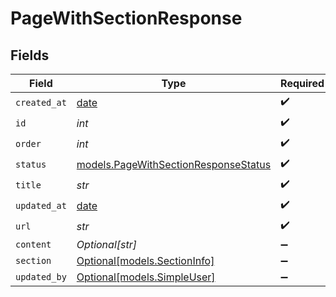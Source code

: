 # PageWithSectionResponse


## Fields

| Field                                                                              | Type                                                                               | Required                                                                           | Description                                                                        |
| ---------------------------------------------------------------------------------- | ---------------------------------------------------------------------------------- | ---------------------------------------------------------------------------------- | ---------------------------------------------------------------------------------- |
| `created_at`                                                                       | [date](https://docs.python.org/3/library/datetime.html#date-objects)               | :heavy_check_mark:                                                                 | N/A                                                                                |
| `id`                                                                               | *int*                                                                              | :heavy_check_mark:                                                                 | N/A                                                                                |
| `order`                                                                            | *int*                                                                              | :heavy_check_mark:                                                                 | N/A                                                                                |
| `status`                                                                           | [models.PageWithSectionResponseStatus](../models/pagewithsectionresponsestatus.md) | :heavy_check_mark:                                                                 | N/A                                                                                |
| `title`                                                                            | *str*                                                                              | :heavy_check_mark:                                                                 | N/A                                                                                |
| `updated_at`                                                                       | [date](https://docs.python.org/3/library/datetime.html#date-objects)               | :heavy_check_mark:                                                                 | N/A                                                                                |
| `url`                                                                              | *str*                                                                              | :heavy_check_mark:                                                                 | N/A                                                                                |
| `content`                                                                          | *Optional[str]*                                                                    | :heavy_minus_sign:                                                                 | N/A                                                                                |
| `section`                                                                          | [Optional[models.SectionInfo]](../models/sectioninfo.md)                           | :heavy_minus_sign:                                                                 | N/A                                                                                |
| `updated_by`                                                                       | [Optional[models.SimpleUser]](../models/simpleuser.md)                             | :heavy_minus_sign:                                                                 | N/A                                                                                |